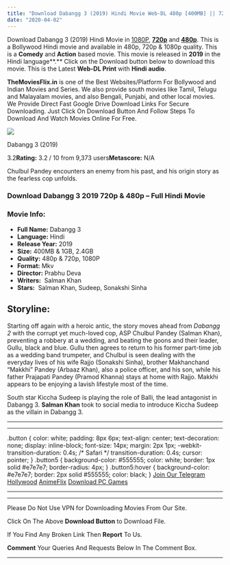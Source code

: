```yaml
---
title: "Download Dabangg 3 (2019) Hindi Movie Web-DL 480p [400MB] || 720p [1.2GB] || 1080p [2.4GB]"
date: "2020-04-02"
---
```


Download Dabangg 3 (2019) Hindi Movie in [1080P](https://1moviesflix.com/1080p-movies/), [**720p**](https://1moviesflix.com/720p-movies/) and **[480p](https://1moviesflix.com/480p-movies/)**. This is a Bollywood Hindi movie and available in 480p, 720p & 1080p quality. This is a **Comedy** and **Action** based movie. This movie is released in **2019** in the Hindi language**.** Click on the Download button below to download this movie. This is the Latest **Web-DL Print** with **Hindi audio**.

**TheMoviesFlix.in** is one of the Best Websites/Platform For Bollywood and Indian Movies and Series. We also provide south movies like Tamil, Telugu and Malayalam movies, and also Bengali, Punjabi, and other local movies. We Provide Direct Fast Google Drive Download Links For Secure Downloading. Just Click On Download Button And Follow Steps To Download And Watch Movies Online For Free.

[![](https://m.media-amazon.com/images/M/MV5BMGM4MDkxMTQtYWU0OS00ZThmLWJhODctYzAxZjhkNDlmYTlhXkEyXkFqcGdeQXVyODE5NzE3OTE@._V1_SX300.jpg)](https://www.imdb.com/title/tt7059844/ "Dabangg 3")

Dabangg 3 (2019)

3.2**Rating:** 3.2 / 10 from 9,373 users**Metascore:** N/A

Chulbul Pandey encounters an enemy from his past, and his origin story as the fearless cop unfolds.

### Download Dabangg 3 2019 720p & 480p – Full Hindi Movie

### Movie Info:

- **Full Name:** Dabangg 3
- **Language:** Hindi
- **Release Year:** 2019
- **Size:** 400MB & 1GB, 2.4GB
- **Quality:** 480p & 720p, 1080P
- **Format:** Mkv
- **Director:** Prabhu Deva
- **Writers:**  Salman Khan
- **Stars:**  Salman Khan, Sudeep, Sonakshi Sinha

## Storyline:

Starting off again with a heroic antic, the story moves ahead from _Dabangg 2_ with the corrupt yet much-loved cop, ASP Chulbul Pandey (Salman Khan), preventing a robbery at a wedding, and beating the goons and their leader, Gullu, black and blue. Gullu then agrees to return to his former part-time job as a wedding band trumpeter, and Chulbul is seen dealing with the everyday lives of his wife Rajjo (Sonakshi Sinha), brother Makhanchand “Makkhi” Pandey (Arbaaz Khan), also a police officer, and his son, while his father Prajapati Pandey (Pramod Khanna) stays at home with Rajjo. Makkhi appears to be enjoying a lavish lifestyle most of the time.

South star Kiccha Sudeep is playing the role of Balli, the lead antagonist in Dabangg 3. **Salman Khan** took to social media to introduce Kiccha Sudeep as the villain in Dabangg 3.

* * *

* * *

.button { color: white; padding: 8px 6px; text-align: center; text-decoration: none; display: inline-block; font-size: 14px; margin: 2px 1px; -webkit-transition-duration: 0.4s; /\* Safari \*/ transition-duration: 0.4s; cursor: pointer; } .button5 { background-color: #555555; color: white; border: 1px solid #e7e7e7; border-radius: 4px; } .button5:hover { background-color: #e7e7e7; border: 2px solid #555555; color: black; } [Join Our Telegram](http://gdrivepro.xyz/join.php) [Hollywood](https://moviesverse.com/) [AnimeFlix](https://animeflix.in/) [Download PC Games](https://gamesflix.net/)  

* * *

* * *

  

Please Do Not Use VPN for Downloading Movies From Our Site.

Click On The Above **Download Button** to Download File.

If You Find Any Broken Link Then **Report** To Us.

**Comment** Your Queries And Requests Below In The Comment Box.

* * *
